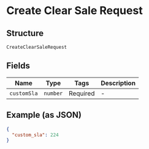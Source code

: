 
# Create Clear Sale Request

## Structure

`CreateClearSaleRequest`

## Fields

| Name | Type | Tags | Description |
|  --- | --- | --- | --- |
| `customSla` | `number` | Required | - |

## Example (as JSON)

```json
{
  "custom_sla": 224
}
```

